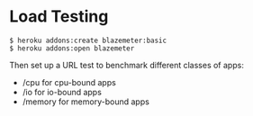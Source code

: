 # Load Testing

```
$ heroku addons:create blazemeter:basic
$ heroku addons:open blazemeter
```

Then set up a URL test to benchmark different classes of apps:

- /cpu for cpu-bound apps
- /io for io-bound apps
- /memory for memory-bound apps
